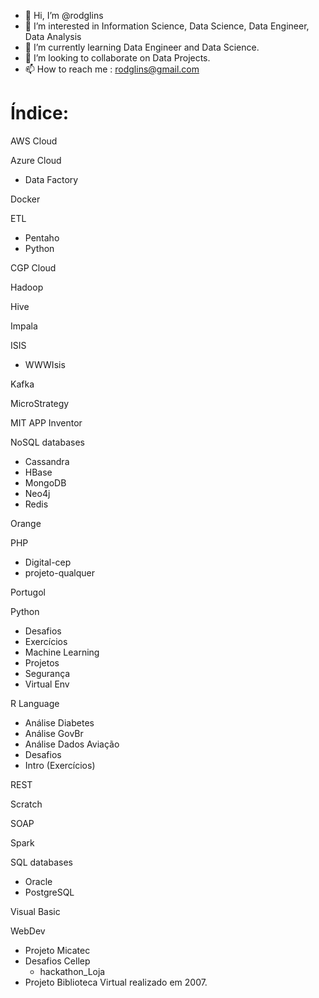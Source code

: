 - 👋 Hi, I’m @rodglins
- 👀 I’m interested in Information Science, Data Science, Data Engineer, Data Analysis
- 🌱 I’m currently learning Data Engineer and Data Science. 
- 💞️ I’m looking to collaborate on Data Projects.
- 📫 How to reach me : rodglins@gmail.com

# Índice:

AWS Cloud

Azure Cloud 
 - Data Factory

Docker

ETL

- Pentaho
- Python

CGP Cloud

Hadoop

Hive

Impala

ISIS
  - WWWIsis


Kafka

MicroStrategy

MIT APP Inventor

NoSQL databases

- Cassandra
- HBase
- MongoDB
- Neo4j
- Redis

Orange

PHP
 - Digital-cep
 - projeto-qualquer

Portugol

Python

- Desafios
- Exercícios
- Machine Learning
- Projetos
- Segurança
- Virtual Env

R Language

- Análise Diabetes
- Análise GovBr
- Análise Dados Aviação
- Desafios
- Intro (Exercícios)

REST

Scratch

SOAP

Spark

SQL databases

- Oracle
- PostgreSQL

Visual Basic

WebDev

- Projeto Micatec
- Desafios Cellep
  - hackathon_Loja
- Projeto Biblioteca Virtual realizado em 2007.


<!---
rodglins/rodglins is a ✨ special ✨ repository because its `README.md` (this file) appears on your GitHub profile.
You can click the Preview link to take a look at your changes.
--->
